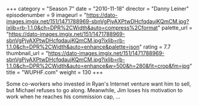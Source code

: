 +++
category = "Season 7"
date = "2010-11-18"
director = "Danny Leiner"
episodenumber = 9
imageurl = "https://dato-images.imgix.net/151/1471788969-sbnVgPjyAXPtwDHcfqdaujKQmCM.jpg?ixlib=rb-1.1.0&ch=DPR%2CWidth&auto=compress%2Cformat"
palette_url = "https://dato-images.imgix.net/151/1471788969-sbnVgPjyAXPtwDHcfqdaujKQmCM.jpg?ixlib=rb-1.1.0&ch=DPR%2CWidth&auto=enhance&palette=json"
rating = 7.7
thumbnail_url = "https://dato-images.imgix.net/151/1471788969-sbnVgPjyAXPtwDHcfqdaujKQmCM.jpg?ixlib=rb-1.1.0&ch=DPR%2CWidth&auto=enhance&w=500&h=280&fit=crop&fm=jpg"
title = "WUPHF.com"
weight = 130
+++

Some co-workers who invested in Ryan's Internet venture want him to sell, but Michael refuses to go along. Meanwhile, Jim loses his motivation to work when he reaches his commission cap, ...